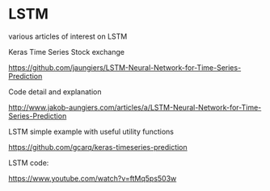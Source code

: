 # LSTM
various articles of interest on LSTM


Keras Time Series Stock exchange

https://github.com/jaungiers/LSTM-Neural-Network-for-Time-Series-Prediction


Code detail and explanation

http://www.jakob-aungiers.com/articles/a/LSTM-Neural-Network-for-Time-Series-Prediction


LSTM simple example with useful utility functions

https://github.com/gcarq/keras-timeseries-prediction


LSTM code:


https://www.youtube.com/watch?v=ftMq5ps503w
